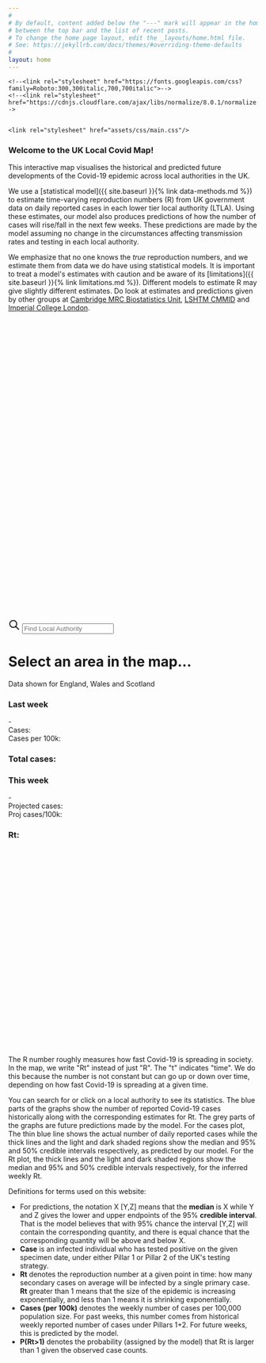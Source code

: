```yaml
---
#
# By default, content added below the "---" mark will appear in the home page
# between the top bar and the list of recent posts.
# To change the home page layout, edit the _layouts/home.html file.
# See: https://jekyllrb.com/docs/themes/#overriding-theme-defaults
#
layout: home
---
```


<head>
    <!-- Load d3.js -->
    <script src="https://d3js.org/d3.v5.js"></script>
    <script src="https://d3js.org/topojson.v1.min.js"></script>	
    <script src="https://d3js.org/d3-scale-chromatic.v1.min.js"></script>
    <script src="https://d3js.org/d3-geo-projection.v2.min.js"></script>
    <script src="https://unpkg.com/d3-simple-slider"></script>
    <script src="https://cdn.jsdelivr.net/npm/lodash@4.17.20/lodash.min.js"></script>

    <!--<link rel="stylesheet" href="https://fonts.googleapis.com/css?family=Roboto:300,300italic,700,700italic">-->
    <!--<link rel="stylesheet" href="https://cdnjs.cloudflare.com/ajax/libs/normalize/8.0.1/normalize.css">-->

    
    <link rel="stylesheet" href="assets/css/main.css"/>

</head>

<!-- This text is above the map. -->
### **Welcome to the UK Local Covid Map!**

This interactive map visualises the historical 
and predicted future developments of the Covid-19 epidemic
across local authorities in the UK.

We use a [statistical model]({{ site.baseurl }}{% link data-methods.md %}) to estimate time-varying reproduction numbers (R) from UK 
government data on daily reported cases in each lower tier local authority (LTLA). 
Using these estimates, our model also produces predictions of how the number of cases will
rise/fall in the next few weeks. 
These predictions are made by the model assuming no change in the circumstances affecting
transmission rates and testing in each local authority.

We emphasize that no one knows the *true* reproduction numbers, and we estimate them from data we do have using statistical models. 
It is important to treat a model's estimates with caution and be aware of its 
[limitations]({{ site.baseurl }}{% link limitations.md %}).
Different models to estimate R may give slightly different estimates. 
Do look at estimates and predictions given by other groups at
[Cambridge MRC Biostatistics Unit](https://www.mrc-bsu.cam.ac.uk/tackling-covid-19/nowcasting-and-forecasting-of-covid-19/), [LSHTM CMMID](https://epiforecasts.io/covid/posts/national/united-kingdom/) and [Imperial College London](https://imperialcollegelondon.github.io/covid19local/).

<div class="map-container">
<div class="row">
<div class="column">
<svg id="slider-svg" viewBox="0 0 500 50" preserveAspectRatio="xMidYMid meet"></svg>
<svg id="map" viewBox="0 0 500 550" preserveAspectRatio="xMidYMid meet"> </svg>
</div>

<div class="column">

<div class="area-search-container">
 <svg class="search-icon" xmlns="http://www.w3.org/2000/svg"
 fill="none" width="24" height="24" stroke="currentColor">
    <path stroke-linecap="round" stroke-linejoin="round"
    stroke-width="2" d="M21 21l-6-6m2-5a7 7 0 11-14 0 7 7 0 0114 0z" />
</svg>
<input id="areaSearch" class="search-input" tabindex="1" placeholder="Find Local Authority">
</div>

<h1 id="data-heading">Select an area in the map...</h1>
<div id="sub-heading">Data shown for England, Wales and Scotland</div>
<div class="text-row">
    <div class="text-column">
        <h3 id="cases-title">Last week</h3>
        <div class="info-row">
			<span id="last7-start-date"></span><span class="info-heading"> - </span><span id="last7-end-date"></span>
		</div>							
        <div class="info-row">
			<span class="info-heading">Cases: </span><span id="cases-last7-info"></span>
		</div>
        <div class="info-row">
			<span class="info-heading">Cases per 100k: </span><span id="cases-last7-per-info"></span>
		</div>
        <h3><span class="info-heading">Total cases: </span><span id="cases-total-info"></span></h3>		
    </div>
    <div class="text-column">		
        <h3 id="estimates-title">This week</h3>
        <div class="info-row">
			<span id="case-proj-start-date"></span><span class="info-heading"> - </span><span id="case-proj-end-date"></span>
		</div>												
        <div class="info-row">
			<span class="info-heading">Projected cases: </span><span id="case-proj-info"></span>
		</div>
        <div class="info-row">
			<span class="info-heading">Proj cases/100k: </span><span id="case-proj-per100k-info"></span>
		</div>
        <h3><span class="info-heading">Rt: </span><span id="rt-info"></span></h3>
    </div>
</div>

<div id="chart-container">
<svg id="chart" viewBox="0 0 500 200"
preserveAspectRatio="xMidYMid meet" margin-bottom="-2em"></svg>
</div>

<div id="chart-container">
<svg id="rt-chart" viewBox="0 0 500 200" 
preserveAspectRatio="xMidYMid meet" margin-bottom="-2em"></svg>
</div>

</div>
</div>
        
<script src="assets/js/auto-complete.min.js"></script>
<script src="assets/js/map.js"></script>
</div>
<p></p>
<!-- This text is below the map. -->
The R number roughly measures how fast Covid-19 is spreading in society. 
In the map, we write "Rt" instead of just "R". The "t" indicates "time". 
We do this because the number is not constant but can go up or down over time, 
depending on how fast Covid-19 is spreading at a given time.

You can search for or click on a local authority to see its statistics. The blue parts of the graphs show the number of reported Covid-19 cases historically along with the corresponding estimates for Rt. The grey parts of the graphs are future predictions made by the model. For the
cases plot, The thin blue line shows the actual number of daily reported cases while the 
thick lines and the light and dark shaded regions show the median and 95% and 50% credible intervals respectively, as predicted by our model. 
For the Rt plot, the thick lines and the light and dark shaded regions show the median and 
95% and 50% credible intervals respectively, for the inferred weekly Rt.

Definitions for terms used on this website: 
* For predictions, the notation X \[Y,Z\] means that the **median** is X while Y and Z gives the lower and upper endpoints of the 95% **credible interval**. That is the model believes that with 95% chance the interval \[Y,Z\] will contain the corresponding quantity, and there is equal chance that the corresponding quantity will be above and below X.
*   **Case** is an infected individual who has tested positive on the given specimen date, 
under either Pillar 1 or Pillar 2 of the UK's testing strategy.
*   **Rt** denotes the reproduction number at a given point in time: how many secondary cases on average will be infected by a single primary case. 
**Rt** greater than 1 means that the size of the epidemic is increasing exponentially, and less than 1 means it is shrinking exponentially. 
*   **Cases (per 100k)** denotes the weekly number of cases per 100,000 population size. For past weeks, this number comes from historical weekly reported number of cases under Pillars 1+2. For future weeks, this is predicted by the model.
*   **P(Rt>1)** denotes the probability (assigned by the model) that Rt is larger than 1 given the observed case counts.


